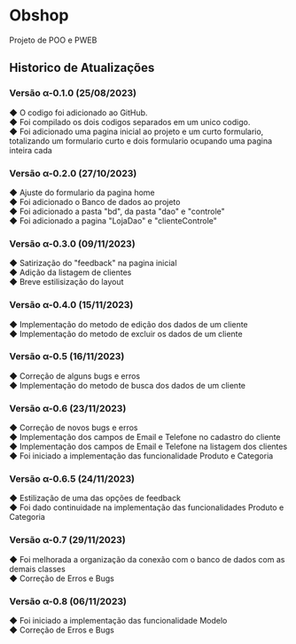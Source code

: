# Obshop
Projeto de POO e PWEB

## Historico de Atualizações

### Versão α-0.1.0 (25/08/2023)

<p>
  ◆ O codigo foi adicionado ao GitHub. <br />
  ◆ Foi compilado os dois codigos separados em um unico codigo. <br />
  ◆ Foi adicionado uma pagina inicial ao projeto e um curto formulario, totalizando um formulario curto e dois formulario ocupando uma pagina inteira cada <br />
</p>

### Versão α-0.2.0 (27/10/2023)

<p>
  ◆ Ajuste do formulario da pagina home <br />
  ◆ Foi adicionado o Banco de dados ao projeto <br />
  ◆ Foi adicionado a pasta "bd", da pasta "dao" e "controle" <br />
  ◆ Foi adicionado a pagina "LojaDao" e "clienteControle"
</p>

### Versão α-0.3.0 (09/11/2023)

<p>
  ◆  Satirização do "feedback" na pagina inicial<br />
  ◆ Adição da listagem de clientes <br/>
  ◆ Breve estilisização do layout
</p>

### Versão α-0.4.0 (15/11/2023)

<p>
  ◆  Implementação do metodo de edição dos dados de um cliente<br />
  ◆  Implementação do metodo de excluir os dados de um cliente
</p>

### Versão α-0.5 (16/11/2023)

<p>
  ◆  Correção de alguns bugs e erros<br/>
  ◆  Implementação do metodo de busca dos dados de um cliente
</p>

### Versão α-0.6 (23/11/2023)

<p>
  ◆  Correção de novos bugs e erros<br/>
  ◆  Implementação dos campos de Email e Telefone no cadastro do cliente<br/>
  ◆  Implementação dos campos de Email e Telefone na listagem dos clientes<br/>
  ◆  Foi iniciado a implementação das funcionalidade Produto e Categoria
</p>

### Versão α-0.6.5 (24/11/2023)

<p>
  ◆ Estilização de uma das opções de feedback<br/>
  ◆ Foi dado continuidade na implementação das funcionalidades Produto e Categoria<br/>
</p>

### Versão α-0.7 (29/11/2023)

<p>
  ◆ Foi melhorada a organização da conexão com o banco de dados com as demais classes<br/>
  ◆ Correção de Erros e Bugs<br/>
</p>

### Versão α-0.8 (06/11/2023)

<p>
  ◆ Foi iniciado a implementação das funcionalidade Modelo<br/>
  ◆ Correção de Erros e Bugs<br/>
</p>